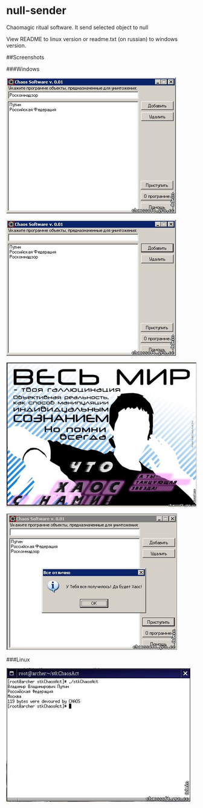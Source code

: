 # null-sender
Chaomagic ritual software. It send selected object to null

View README to linux version or readme.txt (on russian) to windows version.

##Screenshots

###Windows

![Scr01](https://raw.githubusercontent.com/tolik-punkoff/null-sender/master/screnshoots/20150413214144.png)

![Scr02](https://raw.githubusercontent.com/tolik-punkoff/null-sender/master/screnshoots/20150413215144.png)

![Scr03](https://raw.githubusercontent.com/tolik-punkoff/null-sender/master/screnshoots/20150413215239.png)

![Scr04](https://raw.githubusercontent.com/tolik-punkoff/null-sender/master/screnshoots/20150413215449.png)

###Linux

![Linux](https://raw.githubusercontent.com/tolik-punkoff/null-sender/master/screnshoots/linux.jpg)